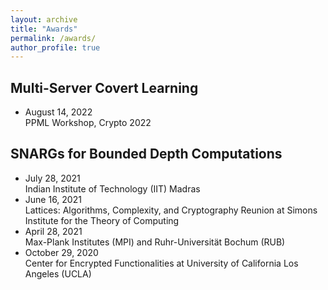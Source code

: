 ```yaml
---
layout: archive
title: "Awards"
permalink: /awards/
author_profile: true
---
```


## Multi-Server Covert Learning  

- August 14, 2022  
PPML Workshop, Crypto 2022

## SNARGs for Bounded Depth Computations  

- July 28, 2021  
Indian Institute of Technology (IIT) Madras
- June 16, 2021  
Lattices: Algorithms, Complexity, and Cryptography Reunion at Simons Institute for the Theory of Computing
- April 28, 2021  
Max-Plank Institutes (MPI) and Ruhr-Universität Bochum (RUB)
- October 29, 2020  
Center for Encrypted Functionalities at University of California Los Angeles (UCLA)
